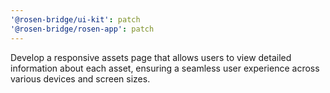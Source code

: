 ```yaml
---
'@rosen-bridge/ui-kit': patch
'@rosen-bridge/rosen-app': patch
---
```


Develop a responsive assets page that allows users to view detailed information about each asset, ensuring a seamless user experience across various devices and screen sizes.
